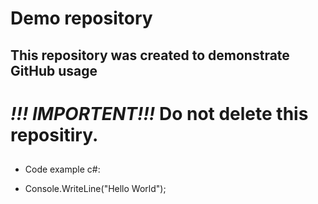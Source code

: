 # Demo repository

## This repository was created to demonstrate GitHub usage

# _!!! IMPORTENT!!!_ Do not delete this repositiry.

##

- Code example c#:

* Console.WriteLine("Hello World");
